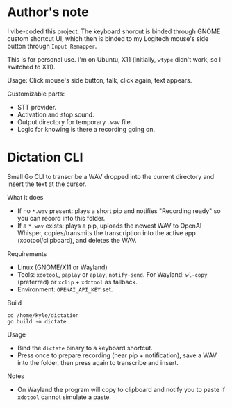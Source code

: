 # Author's note
I vibe-coded this project. The keyboard shorcut is binded through GNOME custom shortcut UI, which then is binded to my Logitech mouse's side button through `Input Remapper`. 

This is for personal use. I'm on Ubuntu, X11 (initially, `wtype` didn't work, so I switched to X11). 

Usage: Click mouse's side button, talk, click again, text appears. 

Customizable parts:
- STT provider.
- Activation and stop sound.
- Output directory for temporary `.wav` file. 
- Logic for knowing is there a recording going on.


# Dictation CLI

Small Go CLI to transcribe a WAV dropped into the current directory and insert the text at the cursor.

What it does
- If no `*.wav` present: plays a short pip and notifies "Recording ready" so you can record into this folder.
- If a `*.wav` exists: plays a pip, uploads the newest WAV to OpenAI Whisper, copies/transmits the transcription into the active app (xdotool/clipboard), and deletes the WAV.

Requirements
- Linux (GNOME/X11 or Wayland)
- Tools: `xdotool`, `paplay` or `aplay`, `notify-send`. For Wayland: `wl-copy` (preferred) or `xclip` + `xdotool` as fallback.
- Environment: `OPENAI_API_KEY` set.

Build
```
cd /home/kyle/dictation
go build -o dictate
```

Usage
- Bind the `dictate` binary to a keyboard shortcut.
- Press once to prepare recording (hear pip + notification), save a WAV into the folder, then press again to transcribe and insert.

Notes
- On Wayland the program will copy to clipboard and notify you to paste if `xdotool` cannot simulate a paste.

